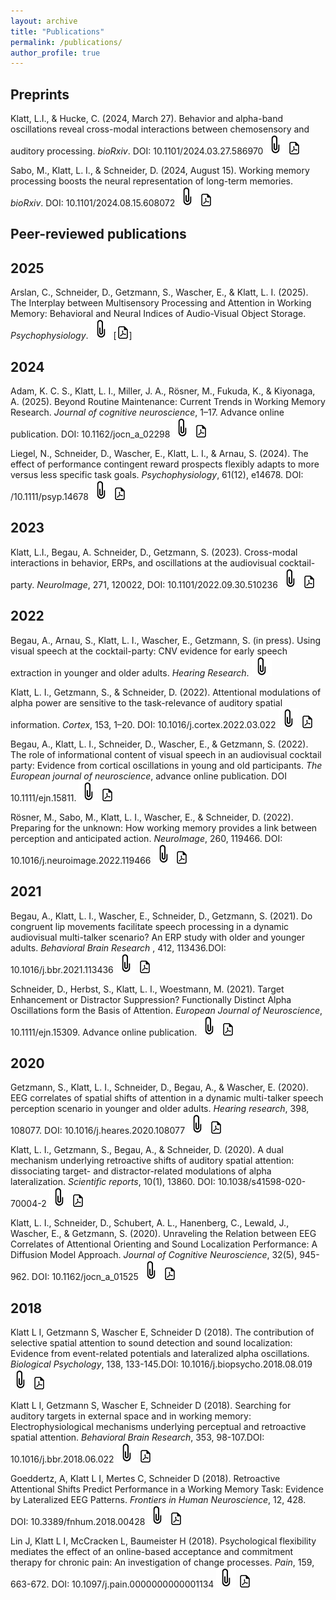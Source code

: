 ```yaml
---
layout: archive
title: "Publications"
permalink: /publications/
author_profile: true
---
```


## Preprints

Klatt, L.I., & Hucke, C. (2024, March 27). Behavior and alpha-band oscillations reveal cross-modal interactions between chemosensory and auditory processing. *bioRxiv*. DOI: 10.1101/2024.03.27.586970
[![button](/images/bookmark.png)](https://doi.org/10.1101/2024.03.27.586970)         [![button](/images/pdf_icon.png)](/files/Klatt_Hucke_bioRxiv.pdf)

Sabo, M., Klatt, L. I., & Schneider, D. (2024, August 15). Working memory processing boosts the neural representation of long-term memories. *bioRxiv*. DOI: 10.1101/2024.08.15.608072
[![button](/images/bookmark.png)](https://doi.org/10.1101/2024.08.15.608072)         [![button](/images/pdf_icon.png)](/files/Sabo_et_al_2024_bioRxiv.pdf)


## Peer-reviewed publications

## 2025

Arslan, C., Schneider, D., Getzmann, S., Wascher, E., & Klatt, L. I. (2025). The Interplay between Multisensory Processing and Attention in Working Memory: Behavioral and Neural Indices of Audio-Visual Object Storage. *Psychophysiology*. 
[![button](/images/bookmark.png)](https://doi.org/10.1101/2024.03.26.586805)         [![button](/images/pdf_icon.png)]

## 2024

Adam, K. C. S., Klatt, L. I., Miller, J. A., Rösner, M., Fukuda, K., & Kiyonaga, A. (2025). Beyond Routine Maintenance: Current Trends in Working Memory Research. *Journal of cognitive neuroscience*, 1–17. Advance online publication. DOI: 10.1162/jocn_a_02298
[![button](/images/bookmark.png)](https://doi.org/10.1162/jocn_a_02298)         [![button](/images/pdf_icon.png)](/files/JOCN_a_02298-Kiyonaga_Proof1.pdf)

Liegel, N., Schneider, D., Wascher, E., Klatt, L. I., & Arnau, S. (2024). The effect of performance contingent reward prospects flexibly adapts to more versus less specific task goals. *Psychophysiology*, 61(12), e14678. DOI: /10.1111/psyp.14678
[![button](/images/bookmark.png)](https://doi.org/10.1111/psyp.14678)         [![button](/images/pdf_icon.png)](/files/Psychophysiology_2024_Liegel.pdf)


## 2023

Klatt, L.I., Begau, A. Schneider, D., Getzmann, S. (2023). Cross-modal interactions in behavior, ERPs, and oscillations at the audiovisual cocktail-party. *NeuroImage*, 271, 120022, DOI: 10.1101/2022.09.30.510236
[![button](/images/bookmark.png)](https://doi.org/10.1016/j.neuroimage.2023.120022)         [![button](/images/pdf_icon.png)](/files/klatt_et_al_2023.pdf)


## 2022

Begau, A., Arnau, S., Klatt, L. I., Wascher, E., Getzmann, S. (in press). Using visual speech at the cocktail-party: CNV evidence for early speech extraction in younger and older adults. *Hearing Research*.
[![button](/images/bookmark.png)](https://www.researchgate.net/publication/364654432_Using_visual_speech_at_the_cocktail-party_CNV_evidence_for_early_speech_extraction_in_younger_and_older_adults)

Klatt, L. I., Getzmann, S., & Schneider, D. (2022). Attentional modulations of alpha power are sensitive to the task-relevance of auditory spatial information. *Cortex*, 153, 1–20. DOI: 10.1016/j.cortex.2022.03.022
[![button](/images/bookmark.png)](https://www.sciencedirect.com/science/article/pii/S0010945222001113)    [![button](/images/pdf_icon.png)](/files/Klatt_et_al_Cortex_2022.pdf)

Begau, A., Klatt, L. I., Schneider, D., Wascher, E., & Getzmann, S. (2022). The role of informational content of visual speech in an audiovisual cocktail party: Evidence from cortical oscillations in young and old participants. *The European journal of neuroscience*, advance online publication. DOI 10.1111/ejn.15811.
[![button](/images/bookmark.png)](https://onlinelibrary.wiley.com/doi/10.1111/ejn.15811)         [![button](/images/pdf_icon.png)](/files/Begau_et_al_2022_EJN.pdf)

Rösner, M., Sabo, M., Klatt, L. I., Wascher, E., & Schneider, D. (2022). Preparing for the unknown: How working memory provides a link between perception and anticipated action. *NeuroImage*, 260, 119466. DOI: 10.1016/j.neuroimage.2022.119466
[![button](/images/bookmark.png)](https://doi.org/10.1016/j.neuroimage.2022.119466)   [![button](/images/pdf_icon.png)](/files/Rösner_et_al_Neuroimage_2022.pdf)


## 2021

Begau, A., Klatt, L. I., Wascher, E., Schneider, D., Getzmann, S. (2021). Do congruent lip movements facilitate speech processing in a dynamic audiovisual multi-talker scenario? An ERP study with older and younger adults. *Behavioral Brain Research* , 412, 113436.DOI: 10.1016/j.bbr.2021.113436
[![button](/images/bookmark.png)](https://doi.org/10.1016/j.bbr.2021.113436)         [![button](/images/pdf_icon.png)](/files/Begau_et_al_2021_bioRxiv.pdf)


Schneider, D., Herbst, S., Klatt, L. I., Woestmann, M. (2021). Target Enhancement or Distractor Suppression? Functionally Distinct Alpha Oscillations form the Basis of Attention. *European Journal of Neuroscience*, 10.1111/ejn.15309. Advance online publication.
[![button](/images/bookmark.png)](https://onlinelibrary.wiley.com/doi/10.1111/ejn.15309)         [![button](/images/pdf_icon.png)](/files/Schneider_et_al_2021_EJN.pdf)


## 2020

Getzmann, S., Klatt, L. I., Schneider, D., Begau, A., & Wascher, E. (2020). EEG correlates of spatial shifts of attention in a dynamic multi-talker speech perception scenario in younger and older adults. *Hearing research*, 398, 108077. DOI: 10.1016/j.heares.2020.108077
[![button](/images/bookmark.png)](https://pubmed.ncbi.nlm.nih.gov/32987238/)         [![button](/images/pdf_icon.png)](/files/Getzmann_et_al_2020.pdf)


Klatt, L. I., Getzmann, S., Begau, A., & Schneider, D. (2020). A dual mechanism underlying retroactive shifts of auditory spatial attention: dissociating target- and distractor-related modulations of alpha lateralization. *Scientific reports*, 10(1), 13860. DOI: 10.1038/s41598-020-70004-2
[![button](/images/bookmark.png)](https://www.nature.com/articles/s41598-020-70004-2)         [![button](/images/pdf_icon.png)](/files/Klatt_et_al_SciRep_2020.pdf)


Klatt, L. I., Schneider, D., Schubert, A. L., Hanenberg, C., Lewald, J., Wascher, E., & Getzmann, S. (2020). Unraveling the Relation between EEG Correlates of Attentional Orienting and Sound Localization Performance: A Diffusion Model Approach. *Journal of Cognitive Neuroscience*, 32(5), 945-962. DOI: 10.1162/jocn_a_01525
[![button](/images/bookmark.png)](https://pubmed.ncbi.nlm.nih.gov/31933435/)         [![button](/images/pdf_icon.png)](/files/Klatt_et_al_JoCN_2020.pdf)


## 2018


Klatt L I, Getzmann S, Wascher E, Schneider D (2018). The contribution of selective spatial attention to sound detection and sound localization: Evidence from event-related potentials and lateralized alpha oscillations. *Biological Psychology*, 138, 133-145.DOI: 10.1016/j.biopsycho.2018.08.019
[![button](/images/bookmark.png)](https://pubmed.ncbi.nlm.nih.gov/30165081/)         [![button](/images/pdf_icon.png)](/files/Klatt_et_al_BioPsy_2018.pdf)


Klatt L I, Getzmann S, Wascher E, Schneider D (2018). Searching for auditory targets in external space and in working memory: Electrophysiological mechanisms underlying perceptual and retroactive spatial attention. *Behavioral Brain Research*, 353, 98-107.DOI: 10.1016/j.bbr.2018.06.022
[![button](/images/bookmark.png)](https://pubmed.ncbi.nlm.nih.gov/29958962/)         [![button](/images/pdf_icon.png)](/files/Klatt_et_al_BBR_2018.pdf)


Goeddertz, A, Klatt L I, Mertes C, Schneider D (2018). Retroactive Attentional Shifts Predict Performance in a Working Memory Task: Evidence by Lateralized EEG Patterns. *Frontiers in Human Neuroscience*, 12, 428. DOI: 10.3389/fnhum.2018.00428
[![button](/images/bookmark.png)](https://pubmed.ncbi.nlm.nih.gov/30405380/)         [![button](/images/pdf_icon.png)](/files/Goeddertz_et_al_Frontiers_2018.pdf)


Lin J, Klatt L I, McCracken L, Baumeister H (2018). Psychological flexibility mediates the effect of an online-based acceptance and commitment therapy for chronic pain: An investigation of change processes. *Pain*, 159, 663-672. DOI: 10.1097/j.pain.0000000000001134
[![button](/images/bookmark.png)](https://pubmed.ncbi.nlm.nih.gov/29320375/)         [![button](/images/pdf_icon.png)](/files/Jiaxi_et_al_Pain_2018.pdf)
